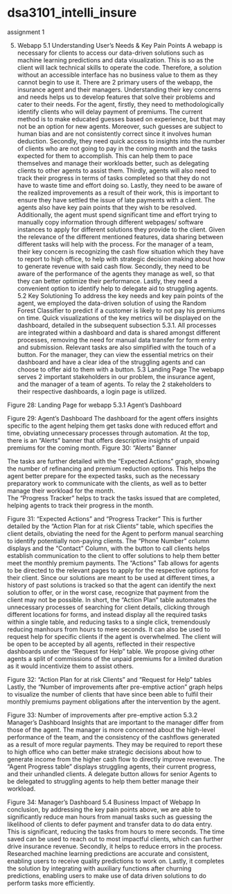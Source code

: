 # dsa3101_intelli_insure
assignment 1


5. Webapp
5.1 Understanding User’s Needs & Key Pain Points
A webapp is necessary for clients to access our data-driven solutions such as machine learning predictions and data visualization. This is so as the client will lack technical skills to operate the code. Therefore, a solution without an accessible interface has no business value to them as they cannot begin to use it.
There are 2 primary users of the webapp, the insurance agent and their managers. Understanding their key concerns and needs helps us to develop features that solve their problems and cater to their needs.
For the agent, firstly, they need to methodologically identify clients who will delay payment of premiums. The current method is to make educated guesses based on experience, but that may not be an option for new agents. Moreover, such guesses are subject to human bias and are not consistently correct since it involves human deduction. Secondly, they need quick access to insights into the number of clients who are not going to pay in the coming month and the tasks expected for them to accomplish. This can help them to pace themselves and manage their workloads better, such as delegating clients to other agents to assist them. Thirdly, agents will also need to track their progress in terms of tasks completed so that they do not have to waste time and effort doing so. Lastly, they need to be aware of the realized improvements as a result of their work, this is important to ensure they have settled the issue of late payments with a client. 
The agents also have key pain points that they wish to be resolved.
Additionally, the agent must spend significant time and effort trying to manually copy information through different webpages/ software instances to apply for different solutions they provide to the client. Given the relevance of the different mentioned features, data sharing between different tasks will help with the process.
For the manager of a team, their key concern is recognizing the cash flow situation which they have to report to high office, to help with strategic decision making about how to generate revenue with said cash flow. Secondly, they need to be aware of the performance of the agents they manage as well, so that they can better optimize their performance. Lastly, they need a convenient option to identify help to delegate aid to struggling agents.
5.2 Key Solutioning
To address the key needs and key pain points of the agent, we employed the data-driven solution of using the Random Forest Classifier to predict if a customer is likely to not pay his premiums on time. Quick visualizations of the key metrics will be displayed on the dashboard, detailed in the subsequent subsection 5.3.1.
All processes are integrated within a dashboard and data is shared amongst different processes, removing the need for manual data transfer for form entry and submission. Relevant tasks are also simplified with the touch of a button.
For the manager, they can view the essential metrics on their dashboard and have a clear idea of the struggling agents and can choose to offer aid to them with a button.
5.3 Landing Page
The webapp serves 2 important stakeholders in our problem, the insurance agent, and the manager of a team of agents. To relay the 2 stakeholders to their respective dashboards, a login page is utilized.
 
Figure 28: Landing Page for webapp
5.3.1 Agent’s Dashboard
 
Figure 29: Agent’s Dashboard
The dashboard for the agent offers insights specific to the agent helping them get tasks done with reduced effort and time, obviating unnecessary processes through automation.
At the top, there is an “Alerts” banner that offers descriptive insights of unpaid premiums for the coming month.
 Figure 30: “Alerts” Banner

The tasks are further detailed with the “Expected Actions” graph, showing the number of refinancing and premium reduction options. This helps the agent better prepare for the expected tasks, such as the necessary preparatory work to communicate with the clients, as well as to better manage their workload for the month.                                   
The “Progress Tracker” helps to track the tasks issued that are completed, helping agents to track their progress in the month. 	

 
Figure 31: “Expected Actions” and “Progress Tracker”
This is further detailed by the “Action Plan for at risk Clients” table, which specifies the client details, obviating the need for the Agent to perform manual searching to identify potentially non-paying clients. The “Phone Number” column displays and the “Contact” Column, with the button to call clients helps establish communication to the client to offer solutions to help them better meet the monthly premium payments. The “Actions” Tab allows for agents to be directed to the relevant pages to apply for the respective options for their client. Since our solutions are meant to be used at different times, a history of past solutions is tracked so that the agent can identify the next solution to offer, or in the worst case, recognize that payment from the client may not be possible. In short, the “Action Plan” table automates the unnecessary processes of searching for client details, clicking through different locations for forms, and instead display all the required tasks within a single table, and reducing tasks to a single click, tremendously reducing manhours from hours to mere seconds.
It can also be used to request help for specific clients if the agent is overwhelmed. The client will be open to be accepted by all agents, reflected in their respective dashboards under the “Request for Help” table. We propose giving other agents a split of commissions of the unpaid premiums for a limited duration as it would incentivize them to assist others.
 
Figure 32: “Action Plan for at risk Clients” and “Request for Help” tables
Lastly, the “Number of improvements after pre-emptive action” graph helps to visualize the number of clients that have since been able to fulfil their monthly premiums payment obligations after the intervention by the agent. 
 
Figure 33: Number of improvements after pre-emptive action
5.3.2 Manager’s Dashboard
Insights that are important to the manager differ from those of the agent. The manager is more concerned about the high-level performance of the team, and the consistency of the cashflows generated as a result of more regular payments. They may be required to report these to high office who can better make strategic decisions about how to generate income from the higher cash flow to directly improve revenue.	
The “Agent Progress table” displays struggling agents, their current progress, and their unhandled clients. A delegate button allows for senior Agents to be delegated to struggling agents to help them better manage their workload.
 
Figure 34: Manager’s Dashboard
5.4 Business Impact of Webapp
In conclusion, by addressing the key pain points above, we are able to significantly reduce man hours from manual tasks such as guessing the likelihood of clients to defer payment and transfer data to do data entry. This is significant, reducing the tasks from hours to mere seconds. The time saved can be used to reach out to most impactful clients, which can further drive insurance revenue. Secondly, it helps to reduce errors in the process. Researched machine learning predictions are accurate and consistent, enabling users to receive quality predictions to work on. Lastly, it completes the solution by integrating with auxiliary functions after churning predictions, enabling users to make use of data driven solutions to do perform tasks more efficiently.
